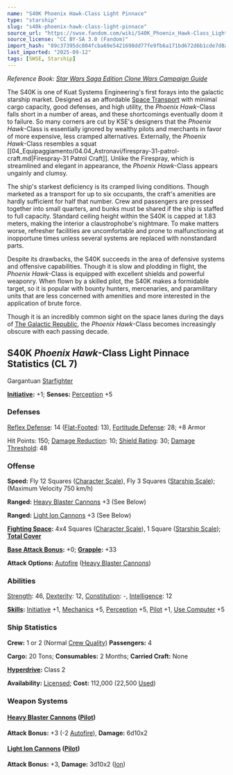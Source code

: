 ```yaml
---
name: "S40K Phoenix Hawk-Class Light Pinnace"
type: "starship"
slug: "s40k-phoenix-hawk-class-light-pinnace"
source_url: "https://swse.fandom.com/wiki/S40K_Phoenix_Hawk-Class_Light_Pinnace"
source_license: "CC BY-SA 3.0 (Fandom)"
import_hash: "89c37395dc804fcba69e5421698dd77fe9fb6a171bd672d6b1cde7d8a453738a"
last_imported: "2025-09-12"
tags: [SWSE, Starship]
---
```

*Reference Book: [Star Wars Saga Edition Clone Wars Campaign Guide](https://swse.fandom.com/wiki/Star_Wars_Saga_Edition_Clone_Wars_Campaign_Guide)*

The S40K is one of Kuat Systems Engineering's first forays into the galactic starship market. Designed as an affordable [Space Transport](https://swse.fandom.com/wiki/Space_Transport) with minimal cargo capacity, good defenses, and high utility, the *Phoenix Hawk*-Class falls short in a number of areas, and these shortcomings eventually doom it to failure. So many corners are cut by KSE's designers that the *Phoenix Hawk*-Class is essentially ignored by wealthy pilots and merchants in favor of more expensive, less cramped alternatives. Externally, the *Phoenix Hawk*-Class resembles a squat [[04_Equipaggiamento/04.04_Astronavi/firespray-31-patrol-craft.md|Firespray-31 Patrol Craft]]. Unlike the Firespray, which is streamlined and elegant in appearance, the *Phoenix Hawk*-Class appears ungainly and clumsy.

The ship's starkest deficiency is its cramped living conditions. Though marketed as a transport for up to six occupants, the craft's amenities are hardly sufficient for half that number. Crew and passengers are pressed together into small quarters, and bunks must be shared if the ship is staffed to full capacity. Standard ceiling height within the S40K is capped at 1.83 meters, making the interior a claustrophobe's nightmare. To make matters worse, refresher facilities are uncomfortable and prone to malfunctioning at inopportune times unless several systems are replaced with nonstandard parts.

Despite its drawbacks, the S40K succeeds in the area of defensive systems and offensive capabilities. Though it is slow and plodding in flight, the *Phoenix Hawk*-Class is equipped with excellent shields and powerful weaponry. When flown by a skilled pilot, the S40K makes a formidable target, so it is popular with bounty hunters, mercenaries, and paramilitary units that are less concerned with amenities and more interested in the application of brute force.

Though it is an incredibly common sight on the space lanes during the days of [The Galactic Republic](https://swse.fandom.com/wiki/The_Galactic_Republic), the *Phoenix Hawk*-Class becomes increasingly obscure with each passing decade.
## S40K *Phoenix Hawk*-Class Light Pinnace Statistics (CL 7)
Gargantuan [Starfighter](https://swse.fandom.com/wiki/Starfighter)

**[Initiative](https://swse.fandom.com/wiki/Initiative):** +1; **Senses:** [Perception](https://swse.fandom.com/wiki/Perception) +5
### Defenses
[Reflex Defense](https://swse.fandom.com/wiki/Reflex_Defense_(Vehicles)): 14 ([Flat-Footed](https://swse.fandom.com/wiki/Flat-Footed): 13), [Fortitude Defense](https://swse.fandom.com/wiki/Fortitude_Defense_(Vehicles)): 28; +8 Armor

Hit Points: 150; [Damage Reduction](https://swse.fandom.com/wiki/Damage_Reduction): 10; [Shield Rating](https://swse.fandom.com/wiki/Shield_Rating): 30; [Damage Threshold](https://swse.fandom.com/wiki/Damage_Threshold_(Vehicles)): 48
### Offense
**Speed:** Fly 12 Squares ([Character Scale](https://swse.fandom.com/wiki/Character_Scale)), Fly 3 Squares ([Starship Scale](https://swse.fandom.com/wiki/Starship_Scale)); (Maximum Velocity 750 km/h)

**Ranged:** [Heavy Blaster Cannons](https://swse.fandom.com/wiki/Heavy_Blaster_Cannons) +3 (See Below)

**Ranged:** [Light Ion Cannons](https://swse.fandom.com/wiki/Light_Ion_Cannons) +3 (See Below)

**[Fighting Space](https://swse.fandom.com/wiki/Fighting_Space):** 4x4 Squares ([Character Scale](https://swse.fandom.com/wiki/Character_Scale)), 1 Square ([Starship Scale](https://swse.fandom.com/wiki/Starship_Scale)); **[Total Cover](https://swse.fandom.com/wiki/Total_Cover)**

**[Base Attack Bonus](https://swse.fandom.com/wiki/Base_Attack_Bonus):** +0; **[Grapple](https://swse.fandom.com/wiki/Grapple):** +33

**Attack Options:** [Autofire](https://swse.fandom.com/wiki/Autofire_(Vehicle_Combat)) ([Heavy Blaster Cannons](https://swse.fandom.com/wiki/Heavy_Blaster_Cannons))
### Abilities
[Strength](https://swse.fandom.com/wiki/Strength): 46, [Dexterity](https://swse.fandom.com/wiki/Dexterity): 12, [Constitution](https://swse.fandom.com/wiki/Constitution): -, [Intelligence](https://swse.fandom.com/wiki/Intelligence): 12

**[Skills](https://swse.fandom.com/wiki/Skills):** [Initiative](https://swse.fandom.com/wiki/Initiative) +1, [Mechanics](https://swse.fandom.com/wiki/Mechanics) +5, [Perception](https://swse.fandom.com/wiki/Perception) +5, [Pilot](https://swse.fandom.com/wiki/Pilot) +1, [Use Computer](https://swse.fandom.com/wiki/Use_Computer) +5
### Ship Statistics
**Crew:** 1 or 2 (Normal [Crew Quality](https://swse.fandom.com/wiki/Crew_Quality)) **Passengers:** 4

**Cargo:** 20 Tons; **Consumables:** 2 Months; **Carried Craft:** None

**[Hyperdrive](https://swse.fandom.com/wiki/Hyperdrive):** Class 2

**Availability:** [Licensed](https://swse.fandom.com/wiki/Licensed); **Cost:** 112,000 (22,500 [Used](https://swse.fandom.com/wiki/Used))
### Weapon Systems
#### **[Heavy Blaster Cannons](https://swse.fandom.com/wiki/Heavy_Blaster_Cannons) ([Pilot](https://swse.fandom.com/wiki/Pilot_(Vehicle_Combat)))**
**Attack Bonus:** +3 (-2 [Autofire](https://swse.fandom.com/wiki/Autofire_(Vehicle_Combat))), **Damage:** 6d10x2
#### **[Light Ion Cannons](https://swse.fandom.com/wiki/Light_Ion_Cannons) ([Pilot](https://swse.fandom.com/wiki/Pilot_(Vehicle_Combat)))**
**Attack Bonus:** +3, **Damage:** 3d10x2 ([Ion](https://swse.fandom.com/wiki/Ion))